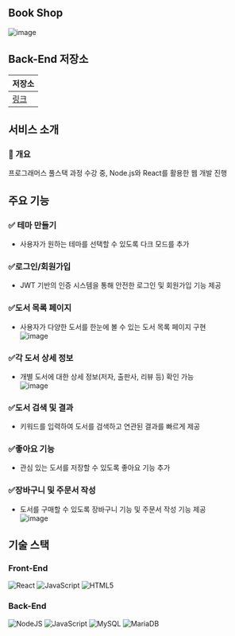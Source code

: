 ## Book Shop
![image](https://github.com/user-attachments/assets/30070394-a68b-44e0-9d19-574c04493563)

## Back-End 저장소
|저장소|
|---|
|[링크](https://github.com/haerimi/Book-Shop.git)|

## 서비스 소개
### 🚀 개요
프로그래머스 풀스택 과정 수강 중, Node.js와 React를 활용한 웹 개발 진행

## 주요 기능
### ✅ 테마 만들기
- 사용자가 원하는 테마를 선택할 수 있도록 다크 모드를 추가 <br>

### ✅로그인/회원가입
- JWT 기반의 인증 시스템을 통해 안전한 로그인 및 회원가입 기능 제공<br>

### ✅도서 목록 페이지 
- 사용자가 다양한 도서를 한눈에 볼 수 있는 도서 목록 페이지 구현<br>
![image](https://github.com/user-attachments/assets/b3ec8dee-014f-446f-8a43-d4318b91dd07)

### ✅각 도서 상세 정보 
- 개별 도서에 대한 상세 정보(저자, 출판사, 리뷰 등) 확인 가능<br>
![image](https://github.com/user-attachments/assets/a57530f4-5ac0-477a-ba9a-b3e492d159ba)

### ✅도서 검색 및 결과 
- 키워드를 입력하여 도서를 검색하고 연관된 결과를 빠르게 제공<br>

### ✅좋아요 기능 
- 관심 있는 도서를 저장할 수 있도록 좋아요 기능 추가<br>

### ✅장바구니 및 주문서 작성 
- 도서를 구매할 수 있도록 장바구니 기능 및 주문서 작성 기능 제공<br>
![image](https://github.com/user-attachments/assets/79e2d8d5-4ab9-4dfb-bb4f-312e633b0278)

## 기술 스택
### Front-End 
![React](https://img.shields.io/badge/react-%2320232a.svg?style=for-the-badge&logo=react&logoColor=%2361DAFB)
![JavaScript](https://img.shields.io/badge/javascript-%23323330.svg?style=for-the-badge&logo=javascript&logoColor=%23F7DF1E)
![HTML5](https://img.shields.io/badge/html5-%23E34F26.svg?style=for-the-badge&logo=html5&logoColor=white)
### Back-End
![NodeJS](https://img.shields.io/badge/node.js-6DA55F?style=for-the-badge&logo=node.js&logoColor=white)
![JavaScript](https://img.shields.io/badge/javascript-%23323330.svg?style=for-the-badge&logo=javascript&logoColor=%23F7DF1E)
![MySQL](https://img.shields.io/badge/mysql-4479A1.svg?style=for-the-badge&logo=mysql&logoColor=white)
![MariaDB](https://img.shields.io/badge/MariaDB-003545?style=for-the-badge&logo=mariadb&logoColor=white)
